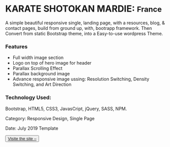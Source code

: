 <!--This a  business theme, is a basic Bootstrap one page websites site  with smooth scrolling. 
Technology: HTML5, CSS3, Bootstrap, JavaScript, jQuery, Sass and PHP. -->

<h1>KARATE SHOTOKAN MARDIE: <small>France</small></h1>

<p>A simple beautiful responsive single, landing page, with a resources, blog, & contact pages, build from ground up, with, bootrapp framework. Then Convert from  static Bootstrap theme, into a Easy-to-use wordpress Theme.</p>

<h3>Features</h3>
    <ul>
        <li>Full width image section</li>
        <li>Logo on top of hero image for header</li>
        <li>Parallax Scrolling Effect</li>
        <li>Parallax background image</li>
        <!-- For better Web Performance -->
        <li>Advance responsive image ussing: Resolution Switching, Density Switching, and Art Direction</li>
    </ul>

<h3>Technology Used:</h3>
    <p> Bootstrap, HTML5, CSS3, JavasCript, jQuery, SASS,  NPM. </p>
    <p>Category: Responsive Design, Single Page</p>
    <p>Date: July 2019 Template</p>

<button><a href="http://karateshotokanmardie.com/" target="_blank">Visite the site –</a></button>

<!--
    The minimum resolution on most computer screens is 1024 x 768 pixels, so we recommend a hero image of around 1600 x 500 pixels so you can maintain a 16:9 ratio as a good rule of thumb

    Resolution switching for the background css image
-->
                            
                        


 
